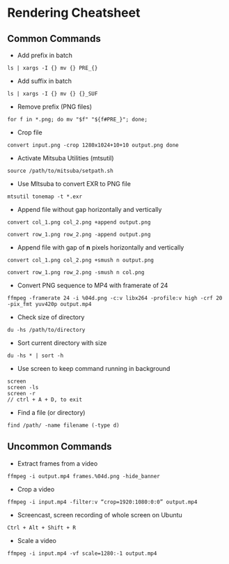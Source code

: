 # Rendering Cheatsheet

## Common Commands

- Add prefix in batch
```
ls | xargs -I {} mv {} PRE_{}
```

- Add suffix in batch

```
ls | xargs -I {} mv {} {}_SUF
```

- Remove prefix (PNG files)
```
for f in *.png; do mv "$f" "${f#PRE_}"; done;
```

- Crop file
```
convert input.png -crop 1280x1024+10+10 output.png done
```

- Activate Mitsuba Utilities (mtsutil)
```
source /path/to/mitsuba/setpath.sh
```

- Use MItsuba to convert EXR to PNG file
```
mtsutil tonemap -t *.exr
```

- Append file without gap horizontally and vertically
```
convert col_1.png col_2.png +append output.png
```
```
convert row_1.png row_2.png -append output.png
```

- Append file with gap of **n** pixels horizontally and vertically
```
convert col_1.png col_2.png +smush n output.png
```
```
convert row_1.png row_2.png -smush n col.png
```

- Convert PNG sequence to MP4 with framerate of 24
```
ffmpeg -framerate 24 -i %04d.png -c:v libx264 -profile:v high -crf 20 -pix_fmt yuv420p output.mp4
```

- Check size of directory
```
du -hs /path/to/directory
```

- Sort current directory with size
```
du -hs * | sort -h
```

- Use screen to keep command running in background
```
screen
screen -ls
screen -r
// ctrl + A + D, to exit
```

- Find a file (or directory)
```
find /path/ -name filename (-type d)
```

## Uncommon Commands

- Extract frames from a video
```
ffmpeg -i output.mp4 frames.%04d.png -hide_banner
```

- Crop a video
```
ffmpeg -i input.mp4 -filter:v “crop=1920:1080:0:0” output.mp4
```

- Screencast, screen recording of whole screen on Ubuntu
```
Ctrl + Alt + Shift + R
```

- Scale a video
```
ffmpeg -i input.mp4 -vf scale=1280:-1 output.mp4
```
